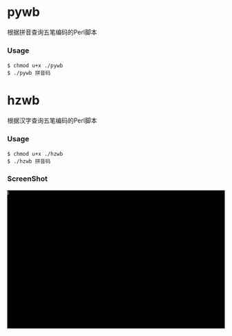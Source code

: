 # pywb
根据拼音查询五笔编码的Perl脚本

### Usage

    $ chmod u+x ./pywb
    $ ./pywb 拼音码

# hzwb
根据汉字查询五笔编码的Perl脚本

### Usage

    $ chmod u+x ./hzwb
    $ ./hzwb 拼音码

### ScreenShot

![ScreenShot](screenshot.gif)
